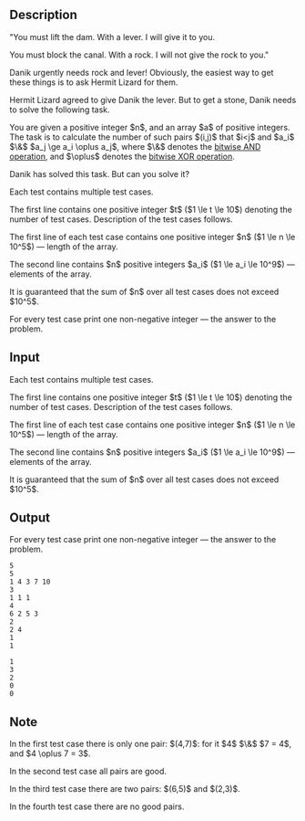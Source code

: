 ## Description

<div><div class="epigraph"><div class="epigraph-text"> <span class="tex-font-size-small"> "You must lift the dam. With a lever. I will give it to you.<p>You must block the canal. With a rock. I will not give the rock to you." </p></span></div></div><p>Danik urgently needs rock and lever! Obviously, the easiest way to get these things is to ask Hermit Lizard for them.</p><p>Hermit Lizard agreed to give Danik the lever. But to get a stone, Danik needs to solve the following task.</p><p>You are given a positive integer $n$, and an array $a$ of positive integers. The task is to calculate the number of such pairs $(i,j)$ that $i&lt;j$ and $a_i$ $\&amp;$ $a_j \ge a_i \oplus a_j$, where $\&amp;$ denotes the <a href="https://en.wikipedia.org/wiki/Bitwise_operation#AND">bitwise AND operation</a>, and $\oplus$ denotes the <a href="https://en.wikipedia.org/wiki/Bitwise_operation#XOR">bitwise XOR operation</a>.</p><p>Danik has solved this task. But can you solve it?</p></div><div class="input-specification"><p>Each test contains multiple test cases.</p><p>The first line contains one positive integer $t$ ($1 \le t \le 10$) denoting the number of test cases. Description of the test cases follows.</p><p>The first line of each test case contains one positive integer $n$ ($1 \le n \le 10^5$)&nbsp;— length of the array.</p><p>The second line contains $n$ positive integers $a_i$ ($1 \le a_i \le 10^9$)&nbsp;— elements of the array.</p><p>It is guaranteed that the sum of $n$ over all test cases does not exceed $10^5$.</p></div><div class="output-specification"><p>For every test case print one non-negative integer&nbsp;— the answer to the problem.</p></div>

## Input

<p>Each test contains multiple test cases.</p><p>The first line contains one positive integer $t$ ($1 \le t \le 10$) denoting the number of test cases. Description of the test cases follows.</p><p>The first line of each test case contains one positive integer $n$ ($1 \le n \le 10^5$)&nbsp;— length of the array.</p><p>The second line contains $n$ positive integers $a_i$ ($1 \le a_i \le 10^9$)&nbsp;— elements of the array.</p><p>It is guaranteed that the sum of $n$ over all test cases does not exceed $10^5$.</p>

## Output

<p>For every test case print one non-negative integer&nbsp;— the answer to the problem.</p>





```input1
5
5
1 4 3 7 10
3
1 1 1
4
6 2 5 3
2
2 4
1
1
```




```output1
1
3
2
0
0
```



## Note

<p>In the first test case there is only one pair: $(4,7)$: for it $4$ $\&amp;$ $7 = 4$, and $4 \oplus 7 = 3$.</p><p>In the second test case all pairs are good.</p><p>In the third test case there are two pairs: $(6,5)$ and $(2,3)$.</p><p>In the fourth test case there are no good pairs.</p>
